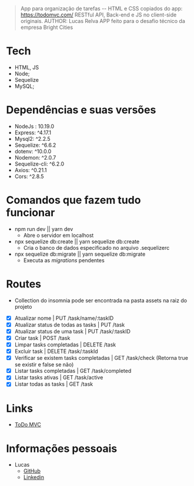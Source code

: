 
> App para organização de tarefas -- HTML e CSS copiados do app: https://todomvc.com/
> RESTful API, Back-end e JS no client-side originais. AUTHOR: Lucas Relva
> APP feito para o desafio técnico da empresa Bright Cities

# Tech
  - HTML, JS
  - Node;
  - Sequelize
  - MySQL;

# Dependências e suas versões

  - NodeJs : 10.19.0
  - Express: ^4.17.1
  - Mysql2: ^2.2.5
  - Sequelize: ^6.6.2
  - dotenv: ^10.0.0
  - Nodemon: ^2.0.7
  - Sequelize-cli: ^6.2.0
  - Axios: ^0.21.1
  - Cors: ^2.8.5

# Comandos que fazem tudo funcionar

  - npm run dev || yarn dev                                   
    - Abre o servidor em localhost
  - npx sequelize db:create || yarn sequelize db:create       
    - Cria o banco de dados especificado no arquivo .sequelizerc
  - npx sequelize db:migrate || yarn sequelize db:migrate     
    - Executa as *migrations* pendentes

# Routes 
   - Collection do insomnia pode ser encontrada na pasta assets na raiz do projeto
   
- [x] Atualizar nome | PUT /task/name/:taskID
- [x] Atualizar status de todas as tasks | PUT /task 
- [x] Atualizar status de uma task | PUT /task/:taskID
- [x] Criar task | POST /task
- [x] Limpar tasks completadas | DELETE /task
- [x] Excluir task | DELETE /task/:taskId
- [x] Verificar se existem tasks completadas | GET /task/check (Retorna true se existir e false se não)
- [x] Listar tasks completadas  | GET /task/completed
- [x] Listar tasks ativas  | GET /task/active
- [x] Listar todas as tasks | GET /task

# Links
  - [ToDo MVC](https://todomvc.com/examples/vanillajs/#/1)

# Informações pessoais
 - Lucas
    - [GitHub](https://github.com/LucasRelva) 
    - [Linkedin](https://www.linkedin.com/in/lucasrelva/)
  